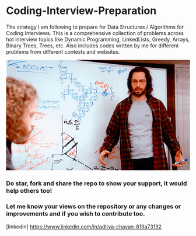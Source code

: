 # Coding-Interview-Preparation

The strategy I am following to prepare for Data Structures / Algorithms for Coding Interviews. This is a comprehensive collection of problems across hot interview topics like Dynamic Programming, LinkedLists, Greedy, Arrays, Binary Trees, Trees, etc. Also includes codes written by me for different problems from different contests and websites.

<img src="Gilfoyle.png">

### Do star, fork and share the repo to show your support, it would help others too!

### Let me know your views on the repository or any changes or improvements and if you wish to contribute too.

[linkedin] https://www.linkedin.com/in/aditya-chavan-819a73192

